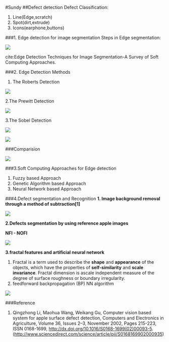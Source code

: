 #Sundy
##Defect detection
Defect Classification:

1. Line(Edge,scratch)
2. Spot(dirt,extrude)
3. Icons(earphone,buttons)

###1. Edge detection for image segmentation
Steps in Edge segmentation:

![](http://i.imgur.com/PjOMrUw.jpg)

cite:Edge Detection Techniques for Image Segmentation-A Survey of Soft Computing Approaches.

###2. Edge Detection Methods 
1. The Roberts Detection

![](http://i.imgur.com/9XKU5Hk.jpg)

2.The Prewitt Detection

![](http://i.imgur.com/hQUVSb7.png)

3.The Sobel Detection

![](http://i.imgur.com/VYQMwLV.png)

![](http://i.imgur.com/9AIbnKo.png)

###Comparision

![](http://i.imgur.com/FxOmpEO.png)

###3.Soft Computing Approaches for Edge detection
1. Fuzzy based Approach
2. Genetic Algorithm based Approach
3. Neural Network based Approach


###4.Defect segmentation and Recognition
**1. Image background removal through a method of subtraction[1]**

![](http://i.imgur.com/E1VRXl0.png)

**2.Defects segmentation by using reference apple images**

**NFI - NOFI**

![](http://i.imgur.com/wLhCuEQ.png)

**3.fractal features and artificial neural network**

1. Fractal is a term used to describe the **shape** and **appearance** of the objects, which have the properties of **self-similarity** and **scale invariance**. Fractal dimension is ascale independent measure of the degree of surface roughness or boundary irregularity.
2.  feedforward backpropagation (BP) NN algorithm 

![](http://i.imgur.com/kkTds8w.png)



###Reference
1. Qingzhong Li, Maohua Wang, Weikang Gu, Computer vision based system for apple surface defect detection, Computers and Electronics in Agriculture, Volume 36, Issues 2–3, November 2002, Pages 215-223, ISSN 0168-1699, http://dx.doi.org/10.1016/S0168-1699(02)00093-5.
(http://www.sciencedirect.com/science/article/pii/S0168169902000935)